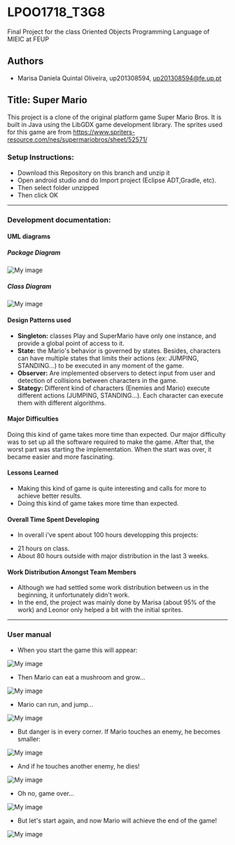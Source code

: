 # LPOO1718_T3G8

Final Project for the class Oriented Objects Programming Language of MIEIC at FEUP 

## Authors

* Marisa Daniela Quintal Oliveira, up201308594, up201308594@fe.up.pt

## Title:  Super Mario

This project is a clone of the original platform game Super Mario Bros. It is built in Java using the LibGDX game development library. The sprites used for this game are from https://www.spriters-resource.com/nes/supermariobros/sheet/52571/

### Setup Instructions:

* Download this Repository on this branch and unzip it
* Open android studio and do Import project (Eclipse ADT,Gradle, etc).
* Then select folder unzipped
* Then click OK

---

### Development documentation:

#### UML diagrams

##### Package Diagram

![My image](https://github.com/marisaDaniela/LPOO1718_T3G8/blob/finalRelease/images/package.png)

##### Class Diagram

![My image](https://github.com/marisaDaniela/LPOO1718_T3G8/blob/finalRelease/images/uml.png)

#### Design Patterns used

* **Singleton:** classes Play and SuperMario have only one instance, and provide a global point of access to it. 
* **State:** the Mario's behavior is governed by states. Besides, characters can have multiple states that limits their actions (ex: JUMPING, STANDING...) to be executed in any moment of the game. 
* **Observer:** Are implemented observers to detect input from user and detection of collisions between characters in the game.
* **Stategy:** Different kind of characters (Enemies and Mario) execute different actions (JUMPING, STANDING...). Each character can execute them with different algorithms. 

#### Major Difficulties 

Doing this kind of game takes more time than expected. Our major difficulty was to set up all the software required to make the game. After that, the worst part was starting the implementation. When the start was over, it became easier and more fascinating.

#### Lessons Learned

* Making this kind of game is quite interesting and calls for more to achieve better results.
* Doing this kind of game takes more time than expected.


#### Overall Time Spent Developing

* In overall i've spent about 100 hours developping this projects: 
- 21 hours on class.
- About 80 hours outside with major distribution in the last 3 weeks.

#### Work Distribution Amongst Team Members

* Although we had settled some work distribution between us in the beginning, it unfortunately didn't work.
* In the end, the project was mainly done by Marisa (about 95% of the work) and Leonor only helped a bit with the initial sprites.
---

### User manual

* When you start the game this will appear:

![My image](https://github.com/marisaDaniela/LPOO1718_T3G8/blob/finalRelease/images/begin.png)

* Then Mario can eat a mushroom and grow...

![My image](https://github.com/marisaDaniela/LPOO1718_T3G8/blob/finalRelease/images/mushroom.png)

* Mario can run, and jump...

![My image](https://github.com/marisaDaniela/LPOO1718_T3G8/blob/finalRelease/images/jump.png)

* But danger is in every corner. If Mario touches an enemy, he becomes smaller:

![My image](https://github.com/marisaDaniela/LPOO1718_T3G8/blob/finalRelease/images/smaller.png)

* And if he touches another enemy, he dies!

![My image](https://github.com/marisaDaniela/LPOO1718_T3G8/blob/finalRelease/images/die.png)

* Oh no, game over...

![My image](https://github.com/marisaDaniela/LPOO1718_T3G8/blob/finalRelease/images/gameOver.png)

* But let's start again, and now Mario will achieve the end of the game! 

![My image](https://github.com/marisaDaniela/LPOO1718_T3G8/blob/finalRelease/images/end.png)

